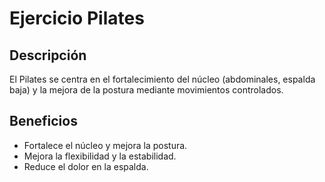 # Ejercicio Pilates

## Descripción
El Pilates se centra en el fortalecimiento del núcleo (abdominales, espalda baja) y la mejora de la postura mediante movimientos controlados.

## Beneficios
- Fortalece el núcleo y mejora la postura.
- Mejora la flexibilidad y la estabilidad.
- Reduce el dolor en la espalda.
